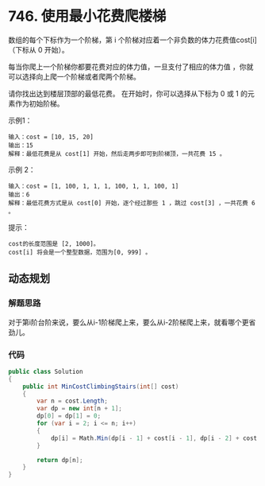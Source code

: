 # 746. 使用最小花费爬楼梯
数组的每个下标作为一个阶梯，第 i 个阶梯对应着一个非负数的体力花费值cost[i]（下标从 0 开始）。

每当你爬上一个阶梯你都要花费对应的体力值，一旦支付了相应的体力值
，你就可以选择向上爬一个阶梯或者爬两个阶梯。

请你找出达到楼层顶部的最低花费。
在开始时，你可以选择从下标为 0 或 1 的元素作为初始阶梯。



示例1：
```
输入：cost = [10, 15, 20]
输出：15
解释：最低花费是从 cost[1] 开始，然后走两步即可到阶梯顶，一共花费 15 。
```
示例 2：
```
输入：cost = [1, 100, 1, 1, 1, 100, 1, 1, 100, 1]
输出：6
解释：最低花费方式是从 cost[0] 开始，逐个经过那些 1 ，跳过 cost[3] ，一共花费 6 。
```

提示：
```
cost的长度范围是 [2, 1000]。
cost[i] 将会是一个整型数据，范围为[0, 999] 。
```
## 动态规划
### 解题思路
对于第i阶台阶来说，要么从i-1阶梯爬上来，要么从i-2阶梯爬上来，就看哪个更省劲儿。

### 代码

```csharp
public class Solution
{
    public int MinCostClimbingStairs(int[] cost)
    {
        var n = cost.Length;
        var dp = new int[n + 1];
        dp[0] = dp[1] = 0;
        for (var i = 2; i <= n; i++)
        {
            dp[i] = Math.Min(dp[i - 1] + cost[i - 1], dp[i - 2] + cost[i - 2]);
        }

        return dp[n];
    }
}
```